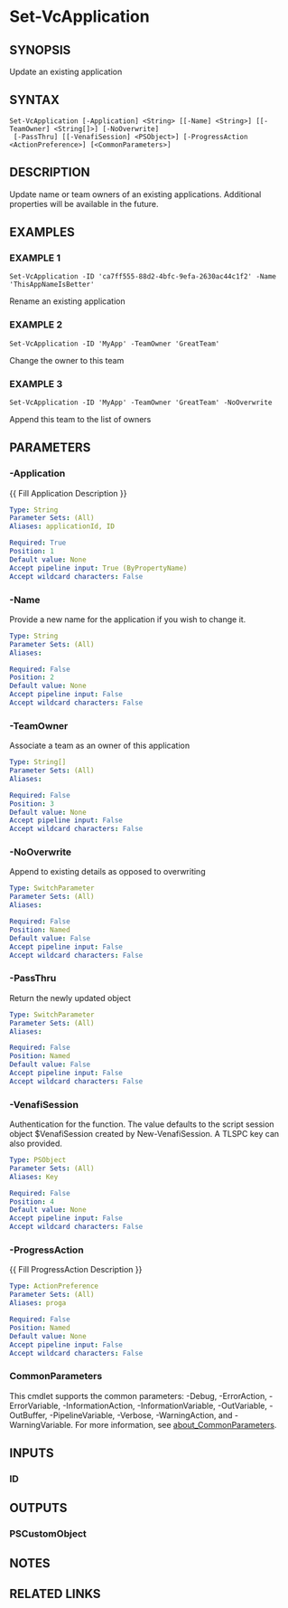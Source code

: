 # Set-VcApplication

## SYNOPSIS
Update an existing application

## SYNTAX

```
Set-VcApplication [-Application] <String> [[-Name] <String>] [[-TeamOwner] <String[]>] [-NoOverwrite]
 [-PassThru] [[-VenafiSession] <PSObject>] [-ProgressAction <ActionPreference>] [<CommonParameters>]
```

## DESCRIPTION
Update name or team owners of an existing applications.
Additional properties will be available in the future.

## EXAMPLES

### EXAMPLE 1
```
Set-VcApplication -ID 'ca7ff555-88d2-4bfc-9efa-2630ac44c1f2' -Name 'ThisAppNameIsBetter'
```

Rename an existing application

### EXAMPLE 2
```
Set-VcApplication -ID 'MyApp' -TeamOwner 'GreatTeam'
```

Change the owner to this team

### EXAMPLE 3
```
Set-VcApplication -ID 'MyApp' -TeamOwner 'GreatTeam' -NoOverwrite
```

Append this team to the list of owners

## PARAMETERS

### -Application
{{ Fill Application Description }}

```yaml
Type: String
Parameter Sets: (All)
Aliases: applicationId, ID

Required: True
Position: 1
Default value: None
Accept pipeline input: True (ByPropertyName)
Accept wildcard characters: False
```

### -Name
Provide a new name for the application if you wish to change it.

```yaml
Type: String
Parameter Sets: (All)
Aliases:

Required: False
Position: 2
Default value: None
Accept pipeline input: False
Accept wildcard characters: False
```

### -TeamOwner
Associate a team as an owner of this application

```yaml
Type: String[]
Parameter Sets: (All)
Aliases:

Required: False
Position: 3
Default value: None
Accept pipeline input: False
Accept wildcard characters: False
```

### -NoOverwrite
Append to existing details as opposed to overwriting

```yaml
Type: SwitchParameter
Parameter Sets: (All)
Aliases:

Required: False
Position: Named
Default value: False
Accept pipeline input: False
Accept wildcard characters: False
```

### -PassThru
Return the newly updated object

```yaml
Type: SwitchParameter
Parameter Sets: (All)
Aliases:

Required: False
Position: Named
Default value: False
Accept pipeline input: False
Accept wildcard characters: False
```

### -VenafiSession
Authentication for the function.
The value defaults to the script session object $VenafiSession created by New-VenafiSession.
A TLSPC key can also provided.

```yaml
Type: PSObject
Parameter Sets: (All)
Aliases: Key

Required: False
Position: 4
Default value: None
Accept pipeline input: False
Accept wildcard characters: False
```

### -ProgressAction
{{ Fill ProgressAction Description }}

```yaml
Type: ActionPreference
Parameter Sets: (All)
Aliases: proga

Required: False
Position: Named
Default value: None
Accept pipeline input: False
Accept wildcard characters: False
```

### CommonParameters
This cmdlet supports the common parameters: -Debug, -ErrorAction, -ErrorVariable, -InformationAction, -InformationVariable, -OutVariable, -OutBuffer, -PipelineVariable, -Verbose, -WarningAction, and -WarningVariable. For more information, see [about_CommonParameters](http://go.microsoft.com/fwlink/?LinkID=113216).

## INPUTS

### ID
## OUTPUTS

### PSCustomObject
## NOTES

## RELATED LINKS
